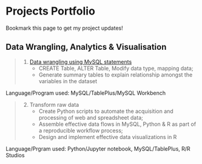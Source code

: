 # Projects Portfolio

Bookmark this page to get my project updates!
## Data Wrangling, Analytics & Visualisation
> 1. [Data wrangling using MySQL statements](https://cheeweeng.github.io/data_wrangling_MySQL/)
>    * CREATE Table, ALTER Table, Modify data type, mapping data;
>    * Generate summary tables to explain relationship amongst the variables in the dataset  
<p>Language/Program used: MySQL/TablePlus/MySQL Workbench</p>

> 2. Transform raw data
>    * Create Python scripts to automate the acquisition and processing of web and spreadsheet data;
>    * Assemble effective data flows in MySQL, Python & R as part of a reproducible workflow process;
>    * Design and implement effective data visualizations in R  
<p>Language/Prgram used: Python/Jupyter notebook, MySQL/TablePlus, R/R Studios</p>
